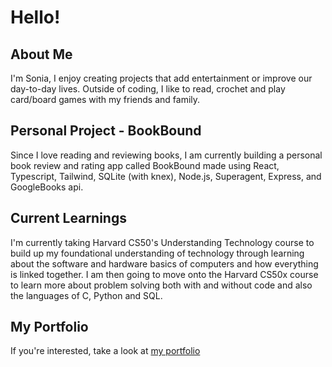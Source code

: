 # Hello! 

## About Me
I'm Sonia, I enjoy creating projects that add entertainment or improve our day-to-day lives. Outside of coding, I like to read, crochet and play card/board games with my friends and family.

## Personal Project - BookBound
Since I love reading and reviewing books, I am currently building a personal book review and rating app called BookBound made using React, Typescript, Tailwind, SQLite (with knex), Node.js, Superagent, Express, and GoogleBooks api.

## Current Learnings 
I'm currently taking Harvard CS50's Understanding Technology course to build up my foundational understanding of technology through learning about the software and hardware basics of computers and how everything is linked together. I am then going to move onto the Harvard CS50x course to learn more about problem solving both with and without code and also the languages of C, Python and SQL.  

## My Portfolio
If you're interested, take a look at [my portfolio](https://sonia-huynh.github.io/)
